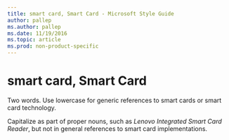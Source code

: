 ```yaml
---
title: smart card, Smart Card - Microsoft Style Guide
author: pallep
ms.author: pallep
ms.date: 11/19/2016
ms.topic: article
ms.prod: non-product-specific
---
```


# smart card, Smart Card

Two words. Use lowercase for generic references to smart cards or smart card technology. 

Capitalize as part of proper nouns, such as *Lenovo* *Integrated* *Smart Card Reader*, but not in general references to smart card implementations.
